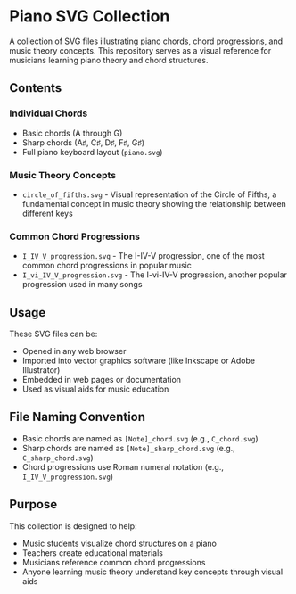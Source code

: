 # Piano SVG Collection

A collection of SVG files illustrating piano chords, chord progressions, and music theory concepts. This repository serves as a visual reference for musicians learning piano theory and chord structures.

## Contents

### Individual Chords
- Basic chords (A through G)
- Sharp chords (A♯, C♯, D♯, F♯, G♯)
- Full piano keyboard layout (`piano.svg`)

### Music Theory Concepts
- `circle_of_fifths.svg` - Visual representation of the Circle of Fifths, a fundamental concept in music theory showing the relationship between different keys

### Common Chord Progressions
- `I_IV_V_progression.svg` - The I-IV-V progression, one of the most common chord progressions in popular music
- `I_vi_IV_V_progression.svg` - The I-vi-IV-V progression, another popular progression used in many songs

## Usage

These SVG files can be:
- Opened in any web browser
- Imported into vector graphics software (like Inkscape or Adobe Illustrator)
- Embedded in web pages or documentation
- Used as visual aids for music education

## File Naming Convention

- Basic chords are named as `[Note]_chord.svg` (e.g., `C_chord.svg`)
- Sharp chords are named as `[Note]_sharp_chord.svg` (e.g., `C_sharp_chord.svg`)
- Chord progressions use Roman numeral notation (e.g., `I_IV_V_progression.svg`)

## Purpose

This collection is designed to help:
- Music students visualize chord structures on a piano
- Teachers create educational materials
- Musicians reference common chord progressions
- Anyone learning music theory understand key concepts through visual aids
